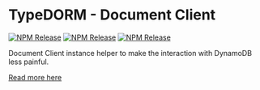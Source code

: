 # TypeDORM - Document Client

[![NPM Release](https://img.shields.io/npm/v/@typedorm/document-client?style=for-the-badge)](https://www.npmjs.com/package/@typedorm/document-client) [![NPM Release](https://img.shields.io/npm/v/@typedorm/document-client/beta?style=for-the-badge)](https://www.npmjs.com/package/@typedorm/document-client) [![NPM Release](https://img.shields.io/npm/v/@typedorm/document-client/alpha?style=for-the-badge)](https://www.npmjs.com/package/@typedorm/document-client)

Document Client instance helper to make the interaction with DynamoDB less painful.

[Read more here](https://github.com/typedorm/typedorm)
